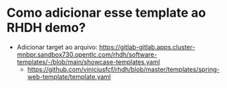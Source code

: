 # Como adicionar esse template ao RHDH demo?
- Adicionar target ao arquivo: https://gitlab-gitlab.apps.cluster-mnbpr.sandbox730.opentlc.com/rhdh/software-templates/-/blob/main/showcase-templates.yaml
  - https://github.com/viniciusfcf/rhdh/blob/master/templates/spring-web-template/template.yaml